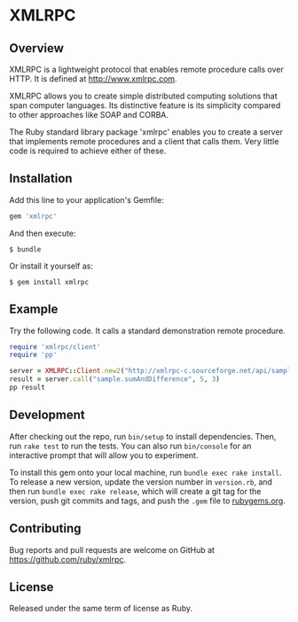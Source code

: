 # XMLRPC

## Overview

XMLRPC is a lightweight protocol that enables remote procedure calls over
HTTP.  It is defined at http://www.xmlrpc.com.

XMLRPC allows you to create simple distributed computing solutions that span
computer languages.  Its distinctive feature is its simplicity compared to
other approaches like SOAP and CORBA.

The Ruby standard library package 'xmlrpc' enables you to create a server that
implements remote procedures and a client that calls them.  Very little code
is required to achieve either of these.

## Installation

Add this line to your application's Gemfile:

```ruby
gem 'xmlrpc'
```

And then execute:

    $ bundle

Or install it yourself as:

    $ gem install xmlrpc

## Example

Try the following code.  It calls a standard demonstration remote procedure.

```ruby
require 'xmlrpc/client'
require 'pp'

server = XMLRPC::Client.new2("http://xmlrpc-c.sourceforge.net/api/sample.php")
result = server.call("sample.sumAndDifference", 5, 3)
pp result
```

## Development

After checking out the repo, run `bin/setup` to install dependencies. Then, run `rake test` to run the tests. You can also run `bin/console` for an interactive prompt that will allow you to experiment.

To install this gem onto your local machine, run `bundle exec rake install`. To release a new version, update the version number in `version.rb`, and then run `bundle exec rake release`, which will create a git tag for the version, push git commits and tags, and push the `.gem` file to [rubygems.org](https://rubygems.org).

## Contributing

Bug reports and pull requests are welcome on GitHub at https://github.com/ruby/xmlrpc.


## License

Released under the same term of license as Ruby.
